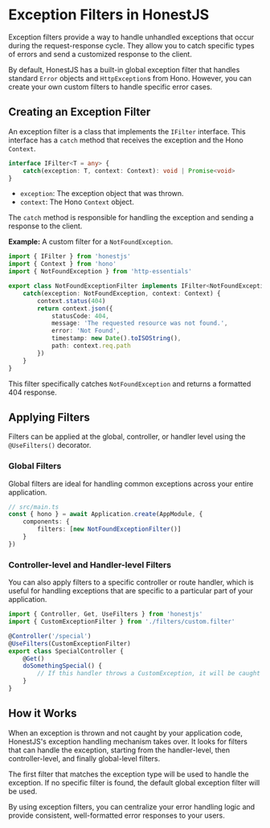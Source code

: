 # Exception Filters in HonestJS

Exception filters provide a way to handle unhandled exceptions that occur during the request-response cycle. They allow
you to catch specific types of errors and send a customized response to the client.

By default, HonestJS has a built-in global exception filter that handles standard `Error` objects and `HttpException`s
from Hono. However, you can create your own custom filters to handle specific error cases.

## Creating an Exception Filter

An exception filter is a class that implements the `IFilter` interface. This interface has a `catch` method that
receives the exception and the Hono `Context`.

```typescript
interface IFilter<T = any> {
	catch(exception: T, context: Context): void | Promise<void>
}
```

- `exception`: The exception object that was thrown.
- `context`: The Hono `Context` object.

The `catch` method is responsible for handling the exception and sending a response to the client.

**Example:** A custom filter for a `NotFoundException`.

```typescript
import { IFilter } from 'honestjs'
import { Context } from 'hono'
import { NotFoundException } from 'http-essentials'

export class NotFoundExceptionFilter implements IFilter<NotFoundException> {
	catch(exception: NotFoundException, context: Context) {
		context.status(404)
		return context.json({
			statusCode: 404,
			message: 'The requested resource was not found.',
			error: 'Not Found',
			timestamp: new Date().toISOString(),
			path: context.req.path
		})
	}
}
```

This filter specifically catches `NotFoundException` and returns a formatted 404 response.

## Applying Filters

Filters can be applied at the global, controller, or handler level using the `@UseFilters()` decorator.

### Global Filters

Global filters are ideal for handling common exceptions across your entire application.

```typescript
// src/main.ts
const { hono } = await Application.create(AppModule, {
	components: {
		filters: [new NotFoundExceptionFilter()]
	}
})
```

### Controller-level and Handler-level Filters

You can also apply filters to a specific controller or route handler, which is useful for handling exceptions that are
specific to a particular part of your application.

```typescript
import { Controller, Get, UseFilters } from 'honestjs'
import { CustomExceptionFilter } from './filters/custom.filter'

@Controller('/special')
@UseFilters(CustomExceptionFilter)
export class SpecialController {
	@Get()
	doSomethingSpecial() {
		// If this handler throws a CustomException, it will be caught by the CustomExceptionFilter.
	}
}
```

## How it Works

When an exception is thrown and not caught by your application code, HonestJS's exception handling mechanism takes over.
It looks for filters that can handle the exception, starting from the handler-level, then controller-level, and finally
global-level filters.

The first filter that matches the exception type will be used to handle the exception. If no specific filter is found,
the default global exception filter will be used.

By using exception filters, you can centralize your error handling logic and provide consistent, well-formatted error
responses to your users.
